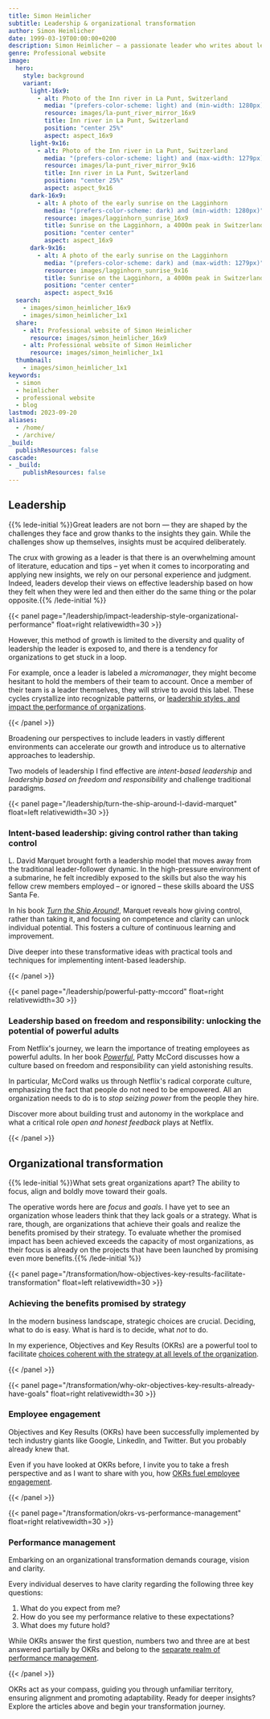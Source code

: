 ```yaml
---
title: Simon Heimlicher
subtitle: Leadership & organizational transformation
author: Simon Heimlicher
date: 1999-03-19T00:00:00+0200
description: Simon Heimlicher – a passionate leader who writes about leadership, organizational transformation and technology
genre: Professional website
image:
  hero:
    style: background
    variant:
      light-16x9:
        - alt: Photo of the Inn river in La Punt, Switzerland
          media: "(prefers-color-scheme: light) and (min-width: 1280px)"
          resource: images/la-punt_river_mirror_16x9
          title: Inn river in La Punt, Switzerland
          position: "center 25%"
          aspect: aspect_16x9
      light-9x16:
        - alt: Photo of the Inn river in La Punt, Switzerland
          media: "(prefers-color-scheme: light) and (max-width: 1279px)"
          resource: images/la-punt_river_mirror_9x16
          title: Inn river in La Punt, Switzerland
          position: "center 25%"
          aspect: aspect_9x16
      dark-16x9:
        - alt: A photo of the early sunrise on the Lagginhorn
          media: "(prefers-color-scheme: dark) and (min-width: 1280px)"
          resource: images/lagginhorn_sunrise_16x9
          title: Sunrise on the Lagginhorn, a 4000m peak in Switzerland
          position: "center center"
          aspect: aspect_16x9
      dark-9x16:
        - alt: A photo of the early sunrise on the Lagginhorn
          media: "(prefers-color-scheme: dark) and (max-width: 1279px)"
          resource: images/lagginhorn_sunrise_9x16
          title: Sunrise on the Lagginhorn, a 4000m peak in Switzerland
          position: "center center"
          aspect: aspect_9x16
  search:
    - images/simon_heimlicher_16x9
    - images/simon_heimlicher_1x1
  share:
    - alt: Professional website of Simon Heimlicher
      resource: images/simon_heimlicher_16x9
    - alt: Professional website of Simon Heimlicher
      resource: images/simon_heimlicher_1x1
  thumbnail:
    - images/simon_heimlicher_1x1
keywords:
  - simon
  - heimlicher
  - professional website
  - blog
lastmod: 2023-09-20
aliases:
  - /home/
  - /archive/
_build:
  publishResources: false
cascade:
- _build:
    publishResources: false
---
```


## Leadership

{{% lede-initial %}}Great leaders are not born — they are shaped by the challenges they face and grow thanks to the insights they gain. While the challenges show up themselves, insights must be acquired deliberately.

The crux with growing as a leader is that there is an overwhelming amount of literature, education and tips – yet when it comes to incorporating and applying new insights, we rely on our personal experience and judgment. Indeed, leaders develop their views on effective leadership based on how they felt when they were led and then either do the same thing or the polar opposite.{{% /lede-initial %}}

{{< panel page="/leadership/impact-leadership-style-organizational-performance" float=right relativewidth=30 >}}

However, this method of growth is limited to the diversity and quality of leadership the leader is exposed to, and there is a tendency for organizations to get stuck in a loop. 

For example, once a leader is labeled a *micromanager*, they might become hesitant to hold the members of their team to account. Once a member of their team is a leader themselves, they will strive to avoid this label. These cycles crystallize into recognizable patterns, or [leadership styles, and impact the performance of organizations](leadership/impact-leadership-style-organizational-performance).

{{< /panel >}}

Broadening our perspectives to include leaders in vastly different environments can accelerate our growth and introduce us to alternative approaches to leadership.

Two models of leadership I find effective are *intent-based leadership* and *leadership based on freedom and responsibility* and challenge traditional paradigms.

{{< panel page="/leadership/turn-the-ship-around-l-david-marquet" float=left relativewidth=30 >}}

### Intent-based leadership: giving control rather than taking control

L. David Marquet brought forth a leadership model that moves away from the traditional leader-follower dynamic. In the high-pressure environment of a submarine, he felt incredibly exposed to the skills but also the way his fellow crew members employed – or ignored – these skills aboard the USS Santa Fe.

In his book [*Turn the Ship Around!*](leadership/turn-the-ship-around-l-david-marquet), Marquet reveals how giving control, rather than taking it, and focusing on competence and clarity can unlock individual potential. This fosters a culture of continuous learning and improvement.

Dive deeper into these transformative ideas with practical tools and techniques for implementing intent-based leadership.

{{< /panel >}}

{{< panel page="/leadership/powerful-patty-mccord" float=right relativewidth=30 >}}

### Leadership based on freedom and responsibility: unlocking the potential of powerful adults

From Netflix's journey, we learn the importance of treating employees as powerful adults. In her book [*Powerful*](leadership/powerful-patty-mccord), Patty McCord discusses how a culture based on freedom and responsibility can yield astonishing results.

In particular, McCord walks us through Netflix's radical corporate culture, emphasizing the fact that people do not need to be empowered. All an organization needs to do is to *stop seizing power* from the people they hire.

Discover more about building trust and autonomy in the workplace and what a critical role *open and honest feedback* plays at Netflix.

{{< /panel >}}

## Organizational transformation

{{% lede-initial %}}What sets great organizations apart? The ability to focus, align and boldly move toward their goals.

The operative words here are *focus* and *goals*. I have yet to see an organization whose leaders think that they lack goals or a strategy. What is rare, though, are organizations that achieve their goals and realize the benefits promised by their strategy. To evaluate whether the promised impact has been achieved exceeds the capacity of most organizations, as their focus is already on the projects that have been launched by promising even more benefits.{{% /lede-initial %}}

{{< panel page="/transformation/how-objectives-key-results-facilitate-transformation" float=left relativewidth=30 >}}

### Achieving the benefits promised by strategy

In the modern business landscape, strategic choices are crucial. Deciding, what to do is easy. What is hard is to decide, what *not* to do.

In my experience, Objectives and Key Results (OKRs) are a powerful tool to facilitate [choices coherent with the strategy at all levels of the organization](transformation/how-objectives-key-results-facilitate-transformation).

{{< /panel >}}

{{< panel page="/transformation/why-okr-objectives-key-results-already-have-goals" float=right relativewidth=30 >}}

### Employee engagement

Objectives and Key Results (OKRs) have been successfully implemented by tech industry giants like Google, LinkedIn, and Twitter. But you probably already knew that.

Even if you have looked at OKRs before, I invite you to take a fresh perspective and as I want to share with you, how [OKRs fuel employee engagement](transformation/why-okr-objectives-key-results-already-have-goals).

{{< /panel >}}

{{< panel page="/transformation/okrs-vs-performance-management" float=right relativewidth=30 >}}

### Performance management

Embarking on an organizational transformation demands courage, vision and clarity.

Every individual deserves to have clarity regarding the following three key questions:

1. What do you expect from me?
2. How do you see my performance relative to these  expectations?
3. What does my future hold?

While OKRs answer the first question, numbers two and three are at best answered partially by OKRs and belong to the [separate realm of performance management](transformation/okrs-vs-performance-management).

{{< /panel >}}

OKRs act as your compass, guiding you through unfamiliar territory, ensuring alignment and promoting adaptability. Ready for deeper insights? Explore the articles above and begin your transformation journey.
